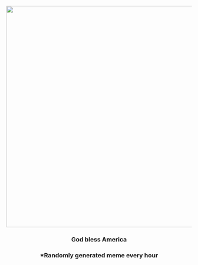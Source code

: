 <p align="center">
        <img src="https://i.redd.it/1khm0mz670291.gif" width="600" height="600">
        </p>
        <h3 align="center">God bless America</h3>
        <h3 align="center">*Randomly generated meme every hour</h3>
    